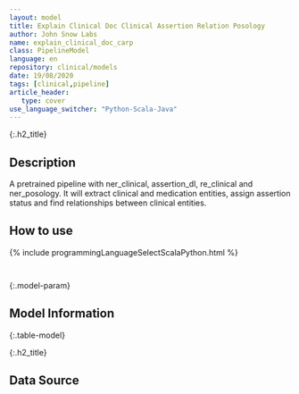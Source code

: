 ```yaml
---
layout: model
title: Explain Clinical Doc Clinical Assertion Relation Posology
author: John Snow Labs
name: explain_clinical_doc_carp
class: PipelineModel
language: en
repository: clinical/models
date: 19/08/2020
tags: [clinical,pipeline]
article_header:
   type: cover
use_language_switcher: "Python-Scala-Java"
---
```


{:.h2_title}
## Description 
A pretrained pipeline with ner_clinical, assertion_dl, re_clinical and ner_posology. It will extract clinical and medication entities, assign assertion status and find relationships between clinical entities.





## How to use 
<div class="tabs-box" markdown="1">

{% include programmingLanguageSelectScalaPython.html %}

```python

```

```scala

```
</div>



{:.model-param}
## Model Information
{:.table-model}





{:.h2_title}
## Data Source


